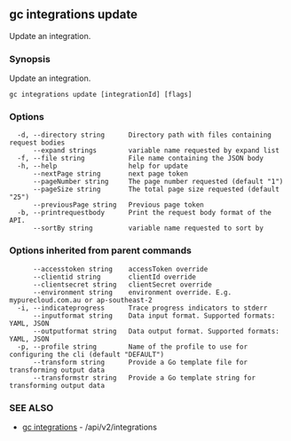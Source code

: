 ## gc integrations update

Update an integration.

### Synopsis

Update an integration.

```
gc integrations update [integrationId] [flags]
```

### Options

```
  -d, --directory string      Directory path with files containing request bodies
      --expand strings        variable name requested by expand list
  -f, --file string           File name containing the JSON body
  -h, --help                  help for update
      --nextPage string       next page token
      --pageNumber string     The page number requested (default "1")
      --pageSize string       The total page size requested (default "25")
      --previousPage string   Previous page token
  -b, --printrequestbody      Print the request body format of the API.
      --sortBy string         variable name requested to sort by
```

### Options inherited from parent commands

```
      --accesstoken string    accessToken override
      --clientid string       clientId override
      --clientsecret string   clientSecret override
      --environment string    environment override. E.g. mypurecloud.com.au or ap-southeast-2
  -i, --indicateprogress      Trace progress indicators to stderr
      --inputformat string    Data input format. Supported formats: YAML, JSON
      --outputformat string   Data output format. Supported formats: YAML, JSON
  -p, --profile string        Name of the profile to use for configuring the cli (default "DEFAULT")
      --transform string      Provide a Go template file for transforming output data
      --transformstr string   Provide a Go template string for transforming output data
```

### SEE ALSO

* [gc integrations](gc_integrations.html)	 - /api/v2/integrations


